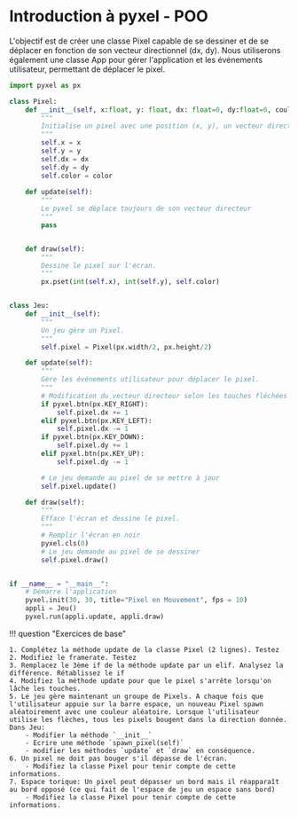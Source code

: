 # Introduction à pyxel - POO

L'objectif est de créer une classe Pixel capable de se dessiner et de se déplacer en fonction de son vecteur directionnel (dx, dy). Nous utiliserons également une classe App pour gérer l'application et les événements utilisateur, permettant de déplacer le pixel.

```python
import pyxel as px

class Pixel:
    def __init__(self, x:float, y: float, dx: float=0, dy:float=0, couleur:float=0):
        """
        Initialise un pixel avec une position (x, y), un vecteur directeur (dx, dy) et une couleur.
        """
        self.x = x
        self.y = y
        self.dx = dx
        self.dy = dy
        self.color = color
    
    def update(self):
        """
        Le pyxel se déplace toujours de son vecteur directeur
        """
        pass


    def draw(self):
        """
        Dessine le pixel sur l'écran.
        """
        px.pset(int(self.x), int(self.y), self.color)


class Jeu:
    def __init__(self):
        """
        Un jeu gère un Pixel.
        """
        self.pixel = Pixel(px.width/2, px.height/2)

    def update(self):
        """
        Gère les événements utilisateur pour déplacer le pixel.
        """
        # Modification du vecteur directeur selon les touches fléchées
        if pyxel.btn(px.KEY_RIGHT):
            self.pixel.dx += 1
        elif pyxel.btn(px.KEY_LEFT):
            self.pixel.dx -= 1
        if pyxel.btn(px.KEY_DOWN):
            self.pixel.dy += 1
        elif pyxel.btn(px.KEY_UP):
            self.pixel.dy -= 1

        # Le jeu demande au pixel de se mettre à jour
        self.pixel.update()

    def draw(self):
        """
        Efface l'écran et dessine le pixel.
        """
        # Remplir l'écran en noir
        pyxel.cls(0)
        # Le jeu demande au pixel de se dessiner
        self.pixel.draw()


if __name__ = "__main__":
    # Démarre l'application
    pyxel.init(30, 30, title="Pixel en Mouvement", fps = 10)
    appli = Jeu()
    pyxel.run(appli.update, appli.draw)
```

!!! question "Exercices de base"

    1. Complétez la méthode update de la classe Pixel (2 lignes). Testez
    2. Modifiez le framerate. Testez
    3. Remplacez le 3ème if de la méthode update par un elif. Analysez la différence. Rétablissez le if
    4. Modifiez la méthode update pour que le pixel s'arrête lorsqu'on lâche les touches.
    5. Le jeu gère maintenant un groupe de Pixels. A chaque fois que l'utilisateur appuie sur la barre espace, un nouveau Pixel spawn aléatoirement avec une couleur aléatoire. Lorsque l'utilisateur utilise les flèches, tous les pixels bougent dans la direction donnée. Dans Jeu:
        - Modifier la méthode `__init__`
        - Ecrire une méthode `spawn_pixel(self)`
        - modifier les méthodes `update` et `draw` en conséquence.
    6. Un pixel ne doit pas bouger s'il dépasse de l'écran.
        - Modifiez la classe Pixel pour tenir compte de cette informations. 
    7. Espace torique: Un pixel peut dépasser un bord mais il réapparaît au bord opposé (ce qui fait de l'espace de jeu un espace sans bord)
        - Modifiez la classe Pixel pour tenir compte de cette informations.
